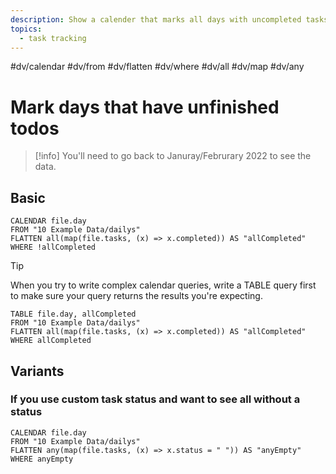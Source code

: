 ```yaml
---
description: Show a calender that marks all days with uncompleted tasks
topics:
  - task tracking
---
```

#dv/calendar #dv/from #dv/flatten #dv/where #dv/all #dv/map #dv/any

# Mark days that have unfinished todos

> [!info]
> You'll need to go back to Januray/Februrary 2022 to see the data.

## Basic 

```dataview
CALENDAR file.day
FROM "10 Example Data/dailys"
FLATTEN all(map(file.tasks, (x) => x.completed)) AS "allCompleted"
WHERE !allCompleted
```

> [!tip]
> When you try to write complex calendar queries, write a TABLE query first to make sure your query returns the results you're expecting.

```dataview
TABLE file.day, allCompleted
FROM "10 Example Data/dailys"
FLATTEN all(map(file.tasks, (x) => x.completed)) AS "allCompleted"
WHERE allCompleted
```
## Variants

### If you use custom task status and want to see all without a status

```dataview
CALENDAR file.day
FROM "10 Example Data/dailys"
FLATTEN any(map(file.tasks, (x) => x.status = " ")) AS "anyEmpty"
WHERE anyEmpty
```
